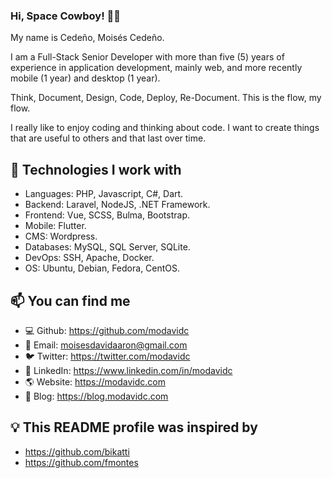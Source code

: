 ### Hi, Space Cowboy! 👋🌌

My name is Cedeño, Moisés Cedeño. 

I am a Full-Stack Senior Developer with more than five (5) years of experience in application development, mainly web, and more recently mobile (1 year) and desktop (1 year).

Think, Document, Design, Code, Deploy, Re-Document. This is the flow, my flow. 

I really like to enjoy coding and thinking about code. I want to create things that are useful to others and that last over time.

## 🔨 Technologies I work with

- Languages: PHP, Javascript, C#, Dart.
- Backend: Laravel, NodeJS, .NET Framework. 
- Frontend: Vue, SCSS, Bulma, Bootstrap. 
- Mobile: Flutter. 
- CMS: Wordpress.
- Databases: MySQL, SQL Server, SQLite. 
- DevOps: SSH, Apache, Docker.
- OS: Ubuntu, Debian, Fedora, CentOS.

## 📫 You can find me

- 💻 Github: https://github.com/modavidc
- 📧 Email: [moisesdavidaaron@gmail.com](mailto:moisesdavidaaron@gmail.com)
- 🐦 Twitter: https://twitter.com/modavidc
- 💼 LinkedIn: https://www.linkedin.com/in/modavidc
- 🌎 Website: https://modavidc.com
- 📰 Blog: https://blog.modavidc.com

## 💡 This README profile was inspired by

- https://github.com/bikatti
- https://github.com/fmontes
